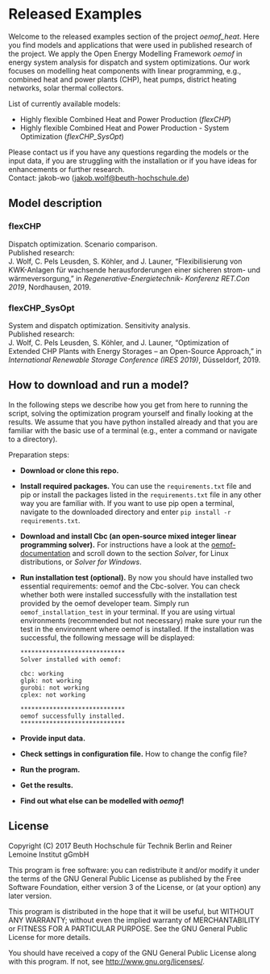 # Released Examples

Welcome to the released examples section of the project *oemof_heat*. 
Here you find models and applications that were used in published research of 
the project.
We apply the Open Energy Modelling Framework *oemof* in 
energy system analysis for dispatch and system optimizations.
Our work focuses on modelling heat components with linear programming, 
e.g., combined heat and power plants (CHP), heat pumps, 
district heating networks, solar thermal collectors.

List of currently available models:
- Highly flexible Combined Heat and Power Production (*flexCHP*)
- Highly flexible Combined Heat and Power Production - System Optimization (*flexCHP_SysOpt*)

Please contact us if you have any questions regarding the models or 
the input data, if you are struggling with the installation or if you have 
ideas for enhancements or further research.  
Contact: jakob-wo (jakob.wolf@beuth-hochschule.de)

## Model description

### flexCHP
Dispatch optimization. Scenario comparison.  
Published research:  
J. Wolf, C. Pels Leusden, S. Köhler, and J. Launer, “Flexibilisierung
von KWK-Anlagen für wachsende herausforderungen einer
sicheren strom- und wärmeversorgung,” in *Regenerative-Energietechnik-
Konferenz RET.Con 2019*, Nordhausen, 2019.

### flexCHP_SysOpt
System and dispatch optimization. Sensitivity analysis.  
Published research:  
J. Wolf, C. Pels Leusden, S. Köhler, and J. Launer, “Optimization of Extended 
CHP Plants with Energy Storages – an Open-Source Approach,” in *International 
Renewable Storage 
Conference (IRES 2019)*, Düsseldorf, 2019.

## How to download and run a model?
In the following steps we describe how you get from here to running the script,
 solving the optimization program yourself and finally looking at the results. 
We assume that you have python installed already and that you are familiar with 
the basic use of a terminal (e.g., enter a command or navigate to a directory).

Preparation steps:
* **Download or clone this repo.**
* **Install required packages.** You can use the `requirements.txt` file and pip 
or install the packages listed in the `requirements.txt` file in any other way 
you are familiar with. If you want to use pip open a terminal, navigate to the 
downloaded directory and enter `pip install -r requirements.txt`.
* **Download and install Cbc (an open-source mixed integer linear programming solver).** 
For instructions have a look at the [oemof-documentation](https://oemof.readthedocs.io/en/stable/installation_and_setup.html) 
and scroll down to the section *Solver*, for Linux distributions, or
 *Solver for Windows*.
* **Run installation test (optional).** 
By now you should have installed two essential requirements: 
oemof and the Cbc-solver.
You can check whether both were installed successfully with 
the installation test provided by the oemof developer team. 
Simply run `oemof_installation_test` in your terminal.
If you are using virtual environments (recommended but not necessary) make 
sure your run the test in the environment where oemof is installed.
If the installation was successful, the following message will be displayed:


    `*****************************`   
    `Solver installed with oemof:`   
    
    `cbc: working`  
    `glpk: not working`  
    `gurobi: not working`  
    `cplex: not working`  
    
    `*****************************`  
    `oemof successfully installed.`  
    `*****************************`  
    
    
* **Provide input data.** 
* **Check settings in configuration file.**
How to change the config file?
* **Run the program.** 
* **Get the results.**
* **Find out what else can be modelled with *oemof*!**


## License

 Copyright (C) 2017 Beuth Hochschule für Technik Berlin and Reiner Lemoine Institut gGmbH
 
 This program is free software: you can redistribute it and/or modify it under the terms of the GNU General Public License as  published by the Free Software Foundation, either version 3 of the License, or (at your option) any later version.
 
 This program is distributed in the hope that it will be useful, but WITHOUT ANY WARRANTY; without even the implied warranty of  MERCHANTABILITY or FITNESS FOR A PARTICULAR PURPOSE. See the GNU General Public License for more details.
 
 You should have received a copy of the GNU General Public License along with this program. If not, see http://www.gnu.org/licenses/.
